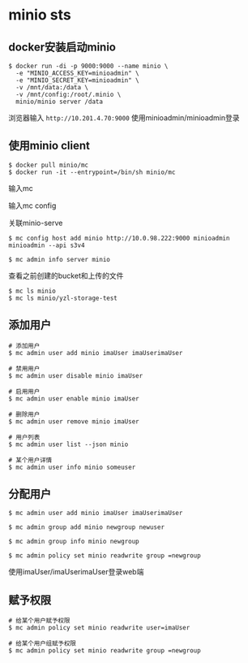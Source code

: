 # minio sts

## docker安装启动minio

```shell
$ docker run -di -p 9000:9000 --name minio \
  -e "MINIO_ACCESS_KEY=minioadmin" \
  -e "MINIO_SECRET_KEY=minioadmin" \
  -v /mnt/data:/data \
  -v /mnt/config:/root/.minio \
  minio/minio server /data
```

浏览器输入 `http://10.201.4.70:9000` 使用minioadmin/minioadmin登录

## 使用minio client

```shell
$ docker pull minio/mc
$ docker run -it --entrypoint=/bin/sh minio/mc
```

输入mc

输入mc config



关联minio-serve

```shell
$ mc config host add minio http://10.0.98.222:9000 minioadmin minioadmin --api s3v4

$ mc admin info server minio
```

查看之前创建的bucket和上传的文件

```shell
$ mc ls minio
$ mc ls minio/yzl-storage-test
```

## 添加用户

```shell
# 添加用户
$ mc admin user add minio imaUser imaUserimaUser

# 禁用用户
$ mc admin user disable minio imaUser

# 启用用户
$ mc admin user enable minio imaUser

# 删除用户
$ mc admin user remove minio imaUser

# 用户列表
$ mc admin user list --json minio

# 某个用户详情
$ mc admin user info minio someuser
```

## 分配用户

```shell
$ mc admin user add minio imaUser imaUserimaUser

$ mc admin group add minio newgroup newuser

$ mc admin group info minio newgroup 

$ mc admin policy set minio readwrite group =newgroup 
```

使用imaUser/imaUserimaUser登录web端

## 赋予权限

```SHELL
# 给某个用户赋予权限
$ mc admin policy set minio readwrite user=imaUser

# 给某个用户组赋予权限
$ mc admin policy set minio readwrite group =newgroup
```

